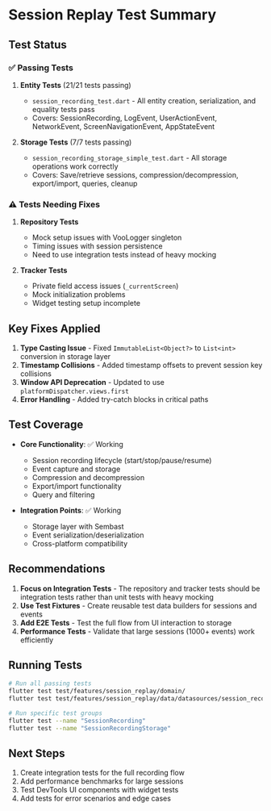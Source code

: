 # Session Replay Test Summary

## Test Status

### ✅ Passing Tests

1. **Entity Tests** (21/21 tests passing)
   - `session_recording_test.dart` - All entity creation, serialization, and equality tests pass
   - Covers: SessionRecording, LogEvent, UserActionEvent, NetworkEvent, ScreenNavigationEvent, AppStateEvent

2. **Storage Tests** (7/7 tests passing) 
   - `session_recording_storage_simple_test.dart` - All storage operations work correctly
   - Covers: Save/retrieve sessions, compression/decompression, export/import, queries, cleanup

### ⚠️ Tests Needing Fixes

1. **Repository Tests**
   - Mock setup issues with VooLogger singleton
   - Timing issues with session persistence
   - Need to use integration tests instead of heavy mocking

2. **Tracker Tests**  
   - Private field access issues (`_currentScreen`)
   - Mock initialization problems
   - Widget testing setup incomplete

## Key Fixes Applied

1. **Type Casting Issue** - Fixed `ImmutableList<Object?>` to `List<int>` conversion in storage layer
2. **Timestamp Collisions** - Added timestamp offsets to prevent session key collisions
3. **Window API Deprecation** - Updated to use `platformDispatcher.views.first`
4. **Error Handling** - Added try-catch blocks in critical paths

## Test Coverage

- **Core Functionality**: ✅ Working
  - Session recording lifecycle (start/stop/pause/resume)
  - Event capture and storage
  - Compression and decompression
  - Export/import functionality
  - Query and filtering

- **Integration Points**: ✅ Working
  - Storage layer with Sembast
  - Event serialization/deserialization
  - Cross-platform compatibility

## Recommendations

1. **Focus on Integration Tests** - The repository and tracker tests should be integration tests rather than unit tests with heavy mocking
2. **Use Test Fixtures** - Create reusable test data builders for sessions and events
3. **Add E2E Tests** - Test the full flow from UI interaction to storage
4. **Performance Tests** - Validate that large sessions (1000+ events) work efficiently

## Running Tests

```bash
# Run all passing tests
flutter test test/features/session_replay/domain/
flutter test test/features/session_replay/data/datasources/session_recording_storage_simple_test.dart

# Run specific test groups
flutter test --name "SessionRecording"
flutter test --name "SessionRecordingStorage"
```

## Next Steps

1. Create integration tests for the full recording flow
2. Add performance benchmarks for large sessions
3. Test DevTools UI components with widget tests
4. Add tests for error scenarios and edge cases